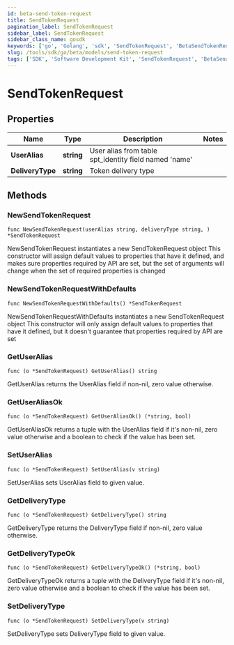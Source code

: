 ```yaml
---
id: beta-send-token-request
title: SendTokenRequest
pagination_label: SendTokenRequest
sidebar_label: SendTokenRequest
sidebar_class_name: gosdk
keywords: ['go', 'Golang', 'sdk', 'SendTokenRequest', 'BetaSendTokenRequest'] 
slug: /tools/sdk/go/beta/models/send-token-request
tags: ['SDK', 'Software Development Kit', 'SendTokenRequest', 'BetaSendTokenRequest']
---
```


# SendTokenRequest

## Properties

Name | Type | Description | Notes
------------ | ------------- | ------------- | -------------
**UserAlias** | **string** | User alias from table spt_identity field named 'name' | 
**DeliveryType** | **string** | Token delivery type | 

## Methods

### NewSendTokenRequest

`func NewSendTokenRequest(userAlias string, deliveryType string, ) *SendTokenRequest`

NewSendTokenRequest instantiates a new SendTokenRequest object
This constructor will assign default values to properties that have it defined,
and makes sure properties required by API are set, but the set of arguments
will change when the set of required properties is changed

### NewSendTokenRequestWithDefaults

`func NewSendTokenRequestWithDefaults() *SendTokenRequest`

NewSendTokenRequestWithDefaults instantiates a new SendTokenRequest object
This constructor will only assign default values to properties that have it defined,
but it doesn't guarantee that properties required by API are set

### GetUserAlias

`func (o *SendTokenRequest) GetUserAlias() string`

GetUserAlias returns the UserAlias field if non-nil, zero value otherwise.

### GetUserAliasOk

`func (o *SendTokenRequest) GetUserAliasOk() (*string, bool)`

GetUserAliasOk returns a tuple with the UserAlias field if it's non-nil, zero value otherwise
and a boolean to check if the value has been set.

### SetUserAlias

`func (o *SendTokenRequest) SetUserAlias(v string)`

SetUserAlias sets UserAlias field to given value.


### GetDeliveryType

`func (o *SendTokenRequest) GetDeliveryType() string`

GetDeliveryType returns the DeliveryType field if non-nil, zero value otherwise.

### GetDeliveryTypeOk

`func (o *SendTokenRequest) GetDeliveryTypeOk() (*string, bool)`

GetDeliveryTypeOk returns a tuple with the DeliveryType field if it's non-nil, zero value otherwise
and a boolean to check if the value has been set.

### SetDeliveryType

`func (o *SendTokenRequest) SetDeliveryType(v string)`

SetDeliveryType sets DeliveryType field to given value.




